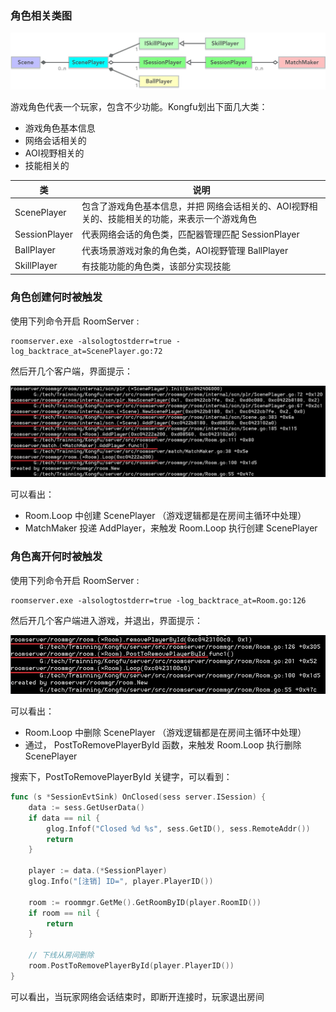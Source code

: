 ### 角色相关类图

![图1](assets/a.jpg)

游戏角色代表一个玩家，包含不少功能。Kongfu划出下面几大类：

- 游戏角色基本信息
- 网络会话相关的
- AOI视野相关的
- 技能相关的

类            | 说明
--------------|-------------------------------------------------
ScenePlayer   | 包含了游戏角色基本信息，并把 网络会话相关的、AOI视野相关的、技能相关的功能，来表示一个游戏角色
SessionPlayer | 代表网络会话的角色类，匹配器管理匹配 SessionPlayer
BallPlayer    | 代表场景游戏对象的角色类，AOI视野管理 BallPlayer
SkillPlayer   | 有技能功能的角色类，该部分实现技能


### 角色创建何时被触发

使用下列命令开启 RoomServer :

```shell
roomserver.exe -alsologtostderr=true -log_backtrace_at=ScenePlayer.go:72
```

然后开几个客户端，界面提示：

![图2](assets/b.jpg)

可以看出：

- Room.Loop 中创建 ScenePlayer （游戏逻辑都是在房间主循环中处理）
- MatchMaker 投递 AddPlayer，来触发 Room.Loop 执行创建 ScenePlayer


### 角色离开何时被触发

使用下列命令开启 RoomServer :

```shell
roomserver.exe -alsologtostderr=true -log_backtrace_at=Room.go:126
```

然后开几个客户端进入游戏，并退出，界面提示：

![图3](assets/c.jpg)

可以看出：

- Room.Loop 中删除 ScenePlayer （游戏逻辑都是在房间主循环中处理）
- 通过， PostToRemovePlayerById 函数，来触发 Room.Loop 执行删除 ScenePlayer

搜索下，PostToRemovePlayerById 关键字，可以看到：

```go
func (s *SessionEvtSink) OnClosed(sess server.ISession) {
	data := sess.GetUserData()
	if data == nil {
		glog.Infof("Closed %d %s", sess.GetID(), sess.RemoteAddr())
		return
	}

	player := data.(*SessionPlayer)
	glog.Info("[注销] ID=", player.PlayerID())

	room := roommgr.GetMe().GetRoomByID(player.RoomID())
	if room == nil {
		return
	}

	// 下线从房间删除
	room.PostToRemovePlayerById(player.PlayerID())
}
```

可以看出，当玩家网络会话结束时，即断开连接时，玩家退出房间
